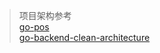 > 项目架构参考\
> [go-pos](https://github.com/bagashiz/go-pos)\
> [go-backend-clean-architecture](https://github.com/amitshekhariitbhu/go-backend-clean-architecture)